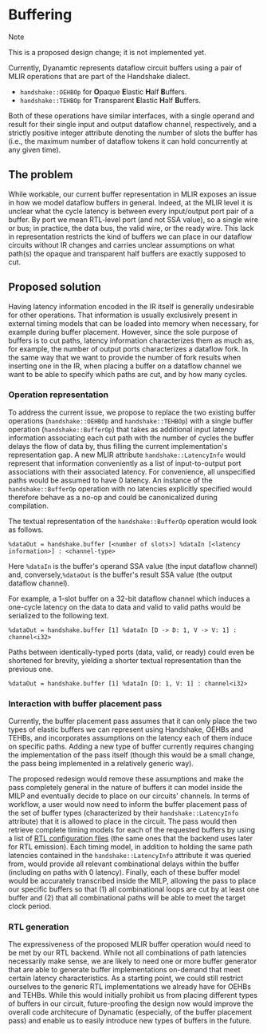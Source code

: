 # Buffering

> [!NOTE]
> This is a proposed design change; it is not implemented yet.

Currently, Dyanamtic represents dataflow circuit buffers using a pair of MLIR operations that are part of the Handshake dialect.

- `handshake::OEHBOp` for **O**paque **E**lastic **H**alf **B**uffers.
- `handshake::TEHBOp` for **T**ransparent **E**lastic **H**alf **B**uffers.

Both of these operations have similar interfaces, with a single operand and result for their single input and output dataflow channel, respectively, and a strictly positive integer attribute denoting the number of slots the buffer has (i.e., the maximum number of dataflow tokens it can hold concurrently at any given time).

## The problem

While workable, our current buffer representation in MLIR exposes an issue in how we model dataflow buffers in general. Indeed, at the MLIR level it is unclear what the cycle latency is between every input/output port pair of a buffer. By port we mean RTL-level port (and not SSA value), so a single wire or bus; in practice, the data bus, the valid wire, or the ready wire. This lack in representation restricts the kind of buffers we can place in our dataflow circuits without IR changes and carries unclear assumptions on what path(s) the opaque and transparent half buffers are exactly supposed to cut.

## Proposed solution

Having latency information encoded in the IR itself is generally undesirable for other operations. That information is usually exclusively present in external timing models that can be loaded into memory when necessary, for example during buffer placement. However, since the sole purpose of buffers is to cut paths, latency information characterizes them as much as, for example, the number of output ports characterizes a dataflow fork. In the same way that we want to provide the number of fork results when inserting one in the IR, when placing a buffer on a dataflow channel we want to be able to specify which paths are cut, and by how many cycles.

### Operation representation

To address the current issue, we propose to replace the two existing buffer operations (`handshake::OEHBOp` and `handshake::TEHBOp`) with a single buffer operation (`handshake::BufferOp`) that takes as additional input latency information associating each cut path with the number of cycles the buffer delays the flow of data by, thus filling the current implementation's representation gap. A new MLIR attribute `handshake::LatencyInfo` would represent that information conveniently as a list of input-to-output port associations with their associated latency. For convenience, all unspecified paths would be assumed to have 0 latency. An instance of the `handshake::BufferOp` operation with no latencies explicitly specified would therefore behave as a no-op and could be canonicalized during compilation.

The textual representation of the `handshake::BufferOp` operation would look as follows.

```mlir
%dataOut = handshake.buffer [<number of slots>] %dataIn [<latency information>] : <channel-type>
```

Here `%dataIn` is the buffer's operand SSA value (the input dataflow channel) and, conversely,`%dataOut` is the buffer's result SSA value (the output dataflow channel).

For example, a 1-slot buffer on a 32-bit dataflow channel which induces a one-cycle latency on the data to data and valid to valid paths would be serialized to the following text.

```mlir
%dataOut = handshake.buffer [1] %dataIn [D -> D: 1, V -> V: 1] : channel<i32>
```

Paths between identically-typed ports (data, valid, or ready) could even be shortened for brevity, yielding a shorter textual representation than the previous one.

```mlir
%dataOut = handshake.buffer [1] %dataIn [D: 1, V: 1] : channel<i32>
```

### Interaction with buffer placement pass

Currently, the buffer placement pass assumes that it can only place the two types of elastic buffers we can represent using Handshake, OEHBs and TEHBs, and incorporates assumptions on the latency each of them induce on specific paths. Adding a new type of buffer currently requires changing the implementation of the pass itself (though this would be a small change, the pass being implemented in a relatively generic way).

The proposed redesign would remove these assumptions and make the pass completely general in the nature of buffers it can model inside the MILP and eventually decide to place on our circuits' channels. In terms of workflow, a user would now need to inform the buffer placement pass of the set of buffer types (characterized by their `handshake::LatencyInfo` attribute) that it is allowed to place in the circuit. The pass would then retrieve complete timing models for each of the requested buffers by using a list of [RTL configuration files](RTLConfiguration.md) (the same ones that the backend uses later for RTL emission). Each timing model, in addition to holding the same path latencies contained in the `handshake::LatencyInfo` attribute it was queried from, would provide all relevant combinational delays within the buffer (including on paths with 0 latency). Finally, each of these buffer model would be accurately transcribed inside the MILP, allowing the pass to place our specific buffers so that (1) all combinational loops are cut by at least one buffer and (2) that all combinational paths will be able to meet the target clock period.  

### RTL generation

The expressiveness of the proposed MLIR buffer operation would need to be met by our RTL backend. While not all combinations of path latencies necessarily make sense, we are likely to need one or more buffer generator that are able to generate buffer implementations on-demand that meet certain latency characteristics. As a starting point, we could still restrict ourselves to the generic RTL implementations we already have for OEHBs and TEHBs. While this would initially prohibit us from placing different types of buffers in our circuit, future-proofing the design now would improve the overall code architecure of Dynamatic (especially, of the buffer placement pass) and enable us to easily introduce new types of buffers in the future.
